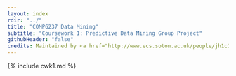 ```yaml
---
layout: index
rdir: "../"
title: "COMP6237 Data Mining"
subtitle: "Coursework 1: Predictive Data Mining Group Project"
githubHeader: "false"
credits: Maintained by <a href="http://www.ecs.soton.ac.uk/people/jh1c18">Dr Jo Houghton</a>.
---
```


{% include cwk1.md %}
